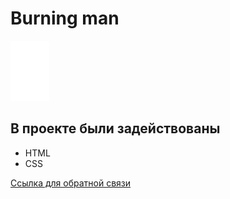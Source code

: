 # Burning man
![Burning man](img/logo.svg)

##  В проекте были задействованы 
* HTML
* CSS

[Ссылка для обратной связи](https://vk.com/top_sportorg)

